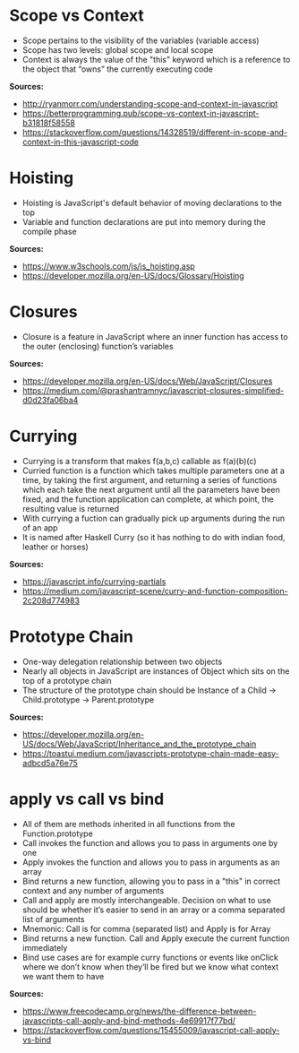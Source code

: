 # Scope vs Context
- Scope pertains to the visibility of the variables (variable access)
- Scope has two levels: global scope and local scope
- Context is always the value of the "this" keyword which is a reference to the object that “owns” the currently executing code


**Sources:**
- http://ryanmorr.com/understanding-scope-and-context-in-javascript
- https://betterprogramming.pub/scope-vs-context-in-javascript-b31818f58558
- https://stackoverflow.com/questions/14328519/different-in-scope-and-context-in-this-javascript-code 


# Hoisting
- Hoisting is JavaScript's default behavior of moving declarations to the top
- Variable and function declarations are put into memory during the compile phase

**Sources:**
- https://www.w3schools.com/js/js_hoisting.asp
- https://developer.mozilla.org/en-US/docs/Glossary/Hoisting


# Closures
- Closure is a feature in JavaScript where an inner function has access to the outer (enclosing) function’s variables

**Sources:**
- https://developer.mozilla.org/en-US/docs/Web/JavaScript/Closures
- https://medium.com/@prashantramnyc/javascript-closures-simplified-d0d23fa06ba4 


# Currying
- Currying is a transform that makes f(a,b,c) callable as f(a)(b)(c)
- Curried function is a function which takes multiple parameters one at a time, by taking the first argument, and returning a series of functions which each take the next argument until all the parameters have been fixed, and the function application can complete, at which point, the resulting value is returned
- With currying a fuction can gradually pick up arguments during the run of an app
- It is named after Haskell Curry (so it has nothing to do with indian food, leather or horses)

**Sources:**
- https://javascript.info/currying-partials
- https://medium.com/javascript-scene/curry-and-function-composition-2c208d774983 


# Prototype Chain
- One-way delegation relationship between two objects
- Nearly all objects in JavaScript are instances of Object which sits on the top of a prototype chain
- The structure of the prototype chain should be Instance of a Child → Child.prototype → Parent.prototype

**Sources:**
- https://developer.mozilla.org/en-US/docs/Web/JavaScript/Inheritance_and_the_prototype_chain
- https://toastui.medium.com/javascripts-prototype-chain-made-easy-adbcd5a76e75


#  apply vs call vs bind
- All of them are methods inherited in all functions from the Function.prototype
- Call invokes the function and allows you to pass in arguments one by one
- Apply invokes the function and allows you to pass in arguments as an array
- Bind returns a new function, allowing you to pass in a "this" in correct context and any number of arguments
- Call and apply are mostly interchangeable. Decision on what to use should be whether it’s easier to send in an array or a comma separated list of arguments
- Mnemonic: Call is for comma (separated list) and Apply is for Array
- Bind returns a new function. Call and Apply execute the current function immediately
- Bind use cases are for example curry functions or events like onClick where we don’t know when they’ll be fired but we know what context we want them to have

**Sources:**
- https://www.freecodecamp.org/news/the-difference-between-javascripts-call-apply-and-bind-methods-4e69917f77bd/
- https://stackoverflow.com/questions/15455009/javascript-call-apply-vs-bind
